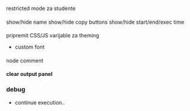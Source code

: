 

###
restricted mode za studente

####
show/hide name
show/hide copy buttons
show/hide start/end/exec time

####
pripremit CSS/JS varijable za theming
- custom font

####
node comment

#### clear output panel

### debug
- continue execution..

